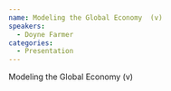 ```yaml
--- 
name: Modeling the Global Economy  (v)
speakers: 
  - Doyne Farmer
categories:
  - Presentation
---
```


Modeling the Global Economy  (v)